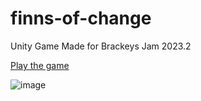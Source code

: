 # finns-of-change
Unity Game Made for Brackeys Jam 2023.2

[Play the game](https://col4n.itch.io/finns-of-change)

![image](https://github.com/colantuomo/finns-of-change/assets/18310096/280b7874-80a3-4d6e-87fb-457dfcf52138)


